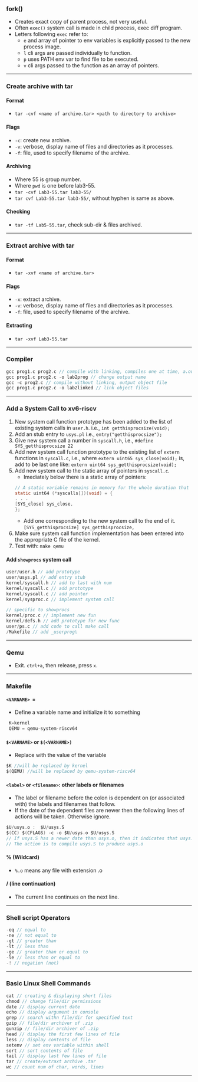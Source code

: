 ### __fork()__
- Creates exact copy of parent process, not very useful.
- Often `exec()` system call is made in child process, exec diff program.
- Letters following `exec` refer to:
    - `e` and array of pointer to env variables is explicitly passed to the new process image.
    - `l` cli args are passed individually to function.
    - `p` uses PATH env var to find file to be executed.
    - `v` cli args passed to the function as an array of pointers.
--------------------------------------------------
### __Create archive with tar__
#### Format
- `tar -cvf <name of archive.tar> <path to directory to archive>`

#### Flags
- `-c`: create new archive.
- `-v`: verbose, display name of files and directories as it processes.
- `-f`: file, used to specify filename of the archive.

#### Archiving
- Where 55 is group number.
- Where `pwd` is one before lab3-55.
- `tar -cvf Lab3-55.tar lab3-55/`
- `tar cvf Lab3-55.tar lab3-55/`, without hyphen is same as above.

#### Checking
- `tar -tf Lab5-55.tar`, check sub-dir & files archived.
--------------------------------------------------
### __Extract archive with tar__
#### Format
- `tar -xvf <name of archive.tar>`

#### Flags
- `-x`: extract archive.
- `-v`: verbose, display name of files and directories as it processes.
- `-f`: file, used to specify filename of the archive.

#### Extracting
- `tar -xvf Lab3-55.tar`
--------------------------------------------------
### __Compiler__
```c
gcc prog1.c prog2.c // compile with linking, compiles one at time, a.out
gcc prog1.c prog2.c -o lab2prog // change output name
gcc -c prog2.c // compile without linking, output object file
gcc prog1.c prog2.c -o lab2linked // link object files
```
--------------------------------------------------
### __Add a System Call to xv6-riscv__
1. New system call function prototype has been added to the list of existing system calls in `user.h`. i.e., `int getthisprocsize(void);`
2. Add an stub entry to `usys.pl` i.e., `entry("getthisprocsize");`
3. Give new system call a number in `syscall.h`, i.e., `#define SYS_getthisprocsize 22`
4. Add new system call function prototype to the existing list of `extern` functions in `syscall.c`, i.e., where `extern uint65 sys_close(void);` is, add to be last one like: `extern uint64 sys_getthisprocsize(void);`
5. Add new system call to the static array of pointers in `syscall.c`.
    - Imediately below there is a static array of pointers:
    ```c
    // A static variable remains in memory for the whole duration that the program is running. 
    static uint64 (*syscalls[])(void) = {
    . . .
    [SYS_close] sys_close,
    };
    ```
    - Add one corresponding to the new system call to the end of it. `[SYS_getthisprocsize] sys_getthisprocsize,`
6. Make sure system call function implementation has been entered into the appropriate C file of the kernel.
7. Test with: `make qemu`

#### Add `showprocs` system call
```c
user/user.h // add prototype
user/usys.pl // add entry stub
kernel/syscall.h // add to last with num
kernel/syscall.c // add prototype
kernel/syscall.c // add pointer
kernel/sysproc.c // implement system call

// specific to showprocs
kernel/proc.c // implement new fun
kernel/defs.h // add prototype for new func
user/ps.c // add code to call make call
/Makefile // add _userprog\
```

--------------------------------------------------
### __Qemu__
- Exit. `ctrl+a`, then release, press `x`.
--------------------------------------------------
### __Makefile__
#### `<VARNAME> =`
- Define a variable name and initialize it to something
```c
 K=kernel
 QEMU = qemu-system-riscv64
```

#### `$<VARNAME>` or `$(<VARNAME>)`
- Replace with the value of the variable
```c
$K //will be replaced by kernel
$(QEMU) //will be replaced by qemu-system-riscv64
```

#### `<label>` or `<filename>`: other labels or filenames
- The label or filename before the colon is dependent on (or associated with) the labels and filenames that follow.
- If the date of the dependent files are newer then the following lines of actions will be taken. Otherwise ignore.
```c
$U/usys.o :  $U/usys.S
$(CC) $(CFLAGS) -c -o $U/usys.o $U/usys.S
// If usys.S has a newer date than usys.o, then it indicates that usys.o is out-of-date.
// The action is to compile usys.S to produce usys.o 
```

#### % (Wildcard)
- `%.o` means any file with extension .o

#### / (line continuation)
- The current line continues on the next line.
--------------------------------------------------
### __Shell script Operators__
```java
-eq // equal to
-ne // not equal to
-gt // greater than
-lt // less than
-ge // greater than or equal to
-le // less than or equal to
-! // negation (not)
```
--------------------------------------------------
### __Basic Linux Shell Commands__
```js
cat // creating & displaying short files
chmod // change file/dir permissions
date // display current date
echo // display argument in console
grep // search withn file/dir for specified text
gzip // file/dir archiver of .zip
gunzip // file/dir archiver of .zip
head // display the first few lines of file
less // display contents of file
setenv // set env variable within shell
sort // sort contents of file
tail // display last few lines of file
tar // create/extraxt archive .tar
wc // count num of char, words, lines
```
--------------------------------------------------